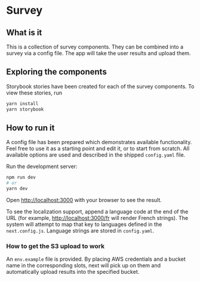 # Survey

## What is it

This is a collection of survey components. They can be combined into a survey via a config file. The app will take the user results and upload them.

## Exploring the components

Storybook stories have been created for each of the survey components. To view these stories, run

```bash
yarn install
yarn storybook
```

## How to run it

A config file has been prepared which demonstrates available functionality. Feel free to use it as a starting point and edit it, or to start from scratch. All available options are used and described in the shipped `config.yaml` file.

Run the development server:

```bash
npm run dev
# or
yarn dev
```

Open [http://localhost:3000](http://localhost:3000) with your browser to see the result.

To see the localization support, append a language code at the end of the URL (for example, [http://localhost:3000/fr](http://localhost:3000/fr) will render French strings). The system will attempt to map that key to languages defined in the `next.config.js`. Language strings are stored in `config.yaml`.

### How to get the S3 upload to work

An `env.example` file is provided. By placing AWS credentials and a bucket name in the corresponding slots, next will pick up on them and automatically upload results into the specified bucket.
